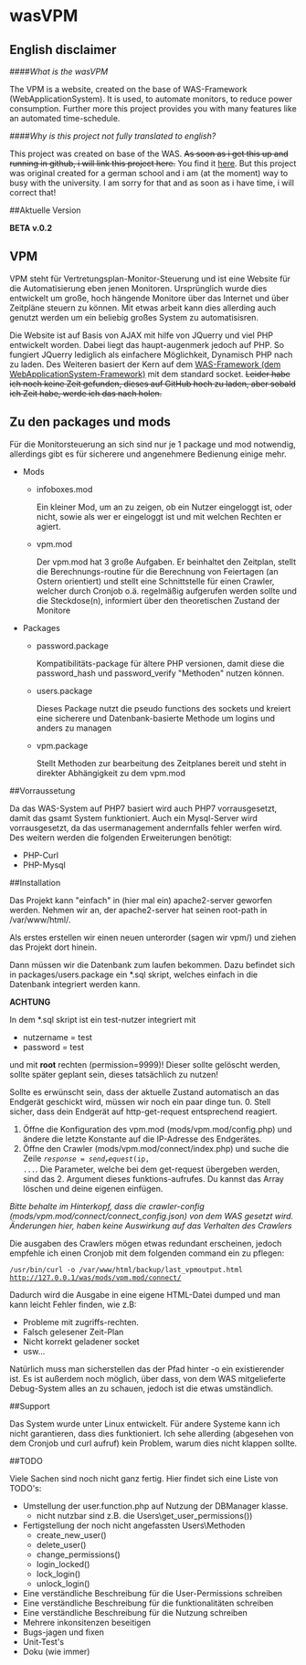 # wasVPM

## English disclaimer
####*What is the wasVPM*

The VPM is a website, created on the base of WAS-Framework (WebApplicationSystem).
It is used, to automate monitors, to reduce power consumption. Further more this project provides you
with many features like an automated time-schedule.

####*Why is this project not fully translated to english?*

This project was created on base of the WAS. 
~~As soon as i get this up and running in github, i will link this project here.~~ You find it [here](https://github.com/ThorbenKuck/WAS).
But this project was original created for a german school and i am (at the moment)
way to busy with the university. I am sorry for that and as soon as i have time, i will correct that!

##Aktuelle Version

__BETA v.0.2__

## VPM

VPM steht für Vertretungsplan-Monitor-Steuerung und ist eine Website für die Automatisierung eben jenen Monitoren.
Ursprünglich wurde dies entwickelt um große, hoch hängende Monitore über das Internet und über Zeitpläne
steuern zu können. Mit etwas arbeit kann dies allerding auch genutzt werden um ein beliebig großes System
zu automatisisren.

Die Website ist auf Basis von AJAX mit hilfe von JQuerry und viel PHP entwickelt worden.
Dabei liegt das haupt-augenmerk jedoch auf PHP. So fungiert JQuerry lediglich als einfachere Möglichkeit,
Dynamisch PHP nach zu laden. Des Weiteren basiert der Kern auf dem [WAS-Framework (dem WebApplicationSystem-Framework)](https://github.com/ThorbenKuck/WAS)
mit dem standard socket. ~~Leider habe ich noch keine Zeit gefunden, dieses auf GitHub hoch zu laden, 
aber sobald ich Zeit habe, werde ich das nach holen.~~

## Zu den packages und mods

Für die Monitorsteuerung an sich sind nur je 1 package und mod notwendig, allerdings gibt es für sicherere und
angenehmere Bedienung einige mehr.

 * Mods
   * infoboxes.mod
   
     Ein kleiner Mod, um an zu zeigen, ob ein Nutzer eingeloggt ist, oder nicht, sowie als wer er eingeloggt ist
     und mit welchen Rechten er agiert.
   
   * vpm.mod
   
     Der vpm.mod hat 3 große Aufgaben. Er beinhaltet den Zeitplan, stellt die Berechnungs-routine für
     die Berechnung von Feiertagen (an Ostern orientiert) und stellt eine Schnittstelle für einen Crawler,
     welcher durch Cronjob o.ä. regelmäßig aufgerufen werden sollte und die Steckdose(n), informiert über
     den theoretischen Zustand der Monitore
   
 * Packages
   * password.package
   
     Kompatibilitäts-package für ältere PHP versionen, damit diese die password_hash und password_verify
     "Methoden" nutzen können.
   
   * users.package
   
     Dieses Package nutzt die pseudo functions des sockets und kreiert eine sicherere und Datenbank-basierte
     Methode um logins und anders zu managen
   
   * vpm.package
   
     Stellt Methoden zur bearbeitung des Zeitplanes bereit und steht in direkter Abhängigkeit zu dem
     vpm.mod 

##Vorraussetung

Da das WAS-System auf PHP7 basiert wird auch PHP7 vorrausgesetzt, damit das gsamt System funktioniert.
Auch ein Mysql-Server wird vorrausgesetzt, da das usermanagement andernfalls fehler werfen wird.
Des weitern werden die folgenden Erweiterungen benötigt:
* PHP-Curl
* PHP-Mysql

##Installation

Das Projekt kann "einfach" in (hier mal ein) apache2-server geworfen werden. Nehmen wir an, der apache2-server
hat seinen root-path in /var/www/html/.

Als erstes erstellen wir einen neuen unterorder (sagen wir vpm/) und ziehen das Projekt dort hinein.

Dann müssen wir die Datenbank zum laufen bekommen. Dazu befindet sich in packages/users.package
ein *.sql skript, welches einfach in die Datenbank integriert werden kann.

**ACHTUNG**

In dem *.sql skript ist ein test-nutzer integriert mit 
* nutzername = test
* password = test

und mit **root** rechten (permission=9999)! Dieser sollte gelöscht werden, sollte später geplant sein,
dieses tatsächlich zu nutzen!

Sollte es erwünscht sein, dass der aktuelle Zustand automatisch an das Endgerät geschickt wird,
müssen wir noch ein paar dinge tun.
0. Stell sicher, dass dein Endgerät auf http-get-request entsprechend reagiert.
1. Öffne die Konfiguration des vpm.mod (mods/vpm.mod/config.php) und ändere die letzte Konstante
auf die IP-Adresse des Endgerätes.
2. Öffne den Crawler (mods/vpm.mod/connect/index.php) und suche die Zeile
<code>$response = send_request($ip, ...</code>. Die Parameter, welche bei dem get-request übergeben
werden, sind das 2. Argument dieses funktions-aufrufes. Du kannst das Array löschen und deine eigenen
einfügen.

*Bitte behalte im Hinterkopf, dass die crawler-config (mods/vpm.mod/connect/connect_config.json) von
dem WAS gesetzt wird. Änderungen hier, haben keine Auswirkung auf das Verhalten des Crawlers*

Die ausgaben des Crawlers mögen etwas redundant erscheinen, jedoch empfehle ich einen Cronjob mit
dem folgenden command ein zu pflegen:

<code>/usr/bin/curl -o /var/www/html/backup/last_vpmoutput.html http://127.0.0.1/was/mods/vpm.mod/connect/</code>

Dadurch wird die Ausgabe in eine eigene HTML-Datei dumped und man kann leicht Fehler finden, wie z.B:
* Probleme mit zugriffs-rechten.
* Falsch gelesener Zeit-Plan
* Nicht korrekt geladener socket
* usw...

Natürlich muss man sicherstellen das der Pfad hinter -o ein existierender ist. Es ist außerdem noch
möglich, über dass, von dem WAS mitgelieferte Debug-System alles an zu schauen, jedoch ist die etwas
umständlich.

##Support

Das System wurde unter Linux entwickelt. Für andere Systeme kann ich nicht garantieren, dass dies 
funktioniert. Ich sehe allerding (abgesehen von dem Cronjob und curl aufruf) kein Problem, warum
dies nicht klappen sollte.

##TODO

Viele Sachen sind noch nicht ganz fertig. Hier findet sich eine Liste von TODO's:
* Umstellung der user.function.php auf Nutzung der DBManager klasse.
  * nicht nutzbar sind z.B. die Users\get_user_permissions())
* Fertigstellung der noch nicht angefassten Users\Methoden
  * create_new_user()
  * delete_user()
  * change_permissions()
  * login_locked() 
  * lock_login()
  * unlock_login()
* Eine verständliche Beschreibung für die User-Permissions schreiben
* Eine verständliche Beschreibung für die funktionalitäten schreiben
* Eine verständliche Beschreibung für die Nutzung schreiben
* Mehrere inkonsitenzen beseitigen
* Bugs-jagen und fixen
* Unit-Test's
* Doku (wie immer)
